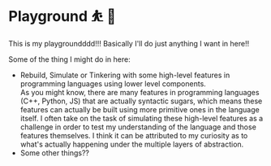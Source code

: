 # Playground &#9977; &#127796;

This is my playgroundddd!!! Basically I'll do just anything I want in here!!

Some of the thing I might do in here:
* Rebuild, Simulate or Tinkering with some high-level features in programming languages using lower level components.  
  As you might know, there are many features in programming languages (C++, Python, JS) that are actually syntactic sugars, which means these features can actually be built using more primitive ones in the language itself. I often take on the task of simulating these high-level features as a challenge in order to test my understanding of the language and those features themselves. I think it can be attributed to my curiosity as to what's actually happening under the multiple layers of abstraction.
* Some other things??
